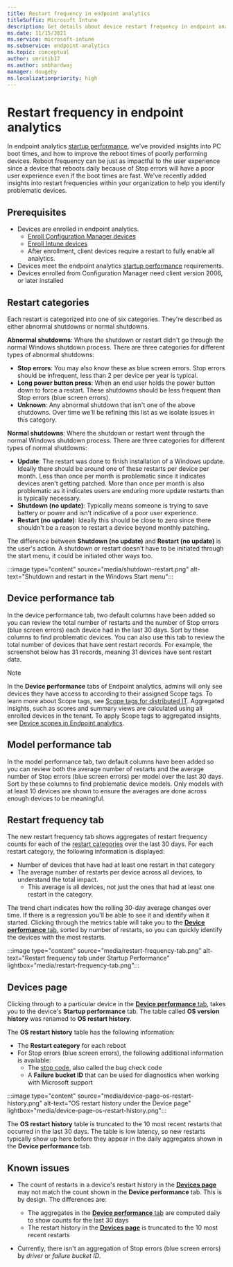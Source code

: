 ```yaml
---
title: Restart frequency in endpoint analytics
titleSuffix: Microsoft Intune
description: Get details about device restart frequency in endpoint analytics
ms.date: 11/15/2021
ms.service: microsoft-intune
ms.subservice: endpoint-analytics
ms.topic: conceptual
author: smritib17
ms.author: smbhardwaj
manager: dougeby
ms.localizationpriority: high
---
```


# Restart frequency in endpoint analytics
<!--IN6225459-->
In endpoint analytics [startup performance](startup-performance.md), we've provided insights into PC boot times, and how to improve the reboot times of poorly performing devices. Reboot frequency can be just as impactful to the user experience since a device that reboots daily because of Stop errors will have a poor user experience even if the boot times are fast. We've recently added insights into restart frequencies within your organization to help you identify problematic devices.

## Prerequisites

- Devices are enrolled in endpoint analytics.
  - [Enroll Configuration Manager devices](enroll-configmgr.md)
  - [Enroll Intune devices](enroll-intune.md)
  - After enrollment, client devices require a restart to fully enable all analytics. <!--7698085-->
- Devices meet the endpoint analytics [startup performance](startup-performance.md) requirements.
- Devices enrolled from Configuration Manager need client version 2006, or later installed

## Restart categories

Each restart is categorized into one of six categories. They're described as either abnormal shutdowns or normal shutdowns.

**Abnormal shutdowns**: Where the shutdown or restart didn't go through the normal Windows shutdown process. There are three categories for different types of abnormal shutdowns:

- **Stop errors**: You may also know these as blue screen errors. Stop errors should be infrequent, less than 2 per device per year is typical.
- **Long power button press**: When an end user holds the power button down to force a restart. These shutdowns should be less frequent than Stop errors (blue screen errors).
- **Unknown**: Any abnormal shutdown that isn't one of the above shutdowns. Over time we'll be refining this list as we isolate issues in this category.

**Normal shutdowns**: Where the shutdown or restart went through the normal Windows shutdown process. There are three categories for different types of normal shutdowns:

- **Update**: The restart was done to finish installation of a Windows update. Ideally there should be around one of these restarts per device per month. Less than once per month is problematic since it indicates devices aren't getting patched. More than once per month is also problematic as it indicates users are enduring more update restarts than is typically necessary.
- **Shutdown (no update)**: Typically means someone is trying to save battery or power and isn't indicative of a poor user experience.
- **Restart (no update)**: Ideally this should be close to zero since there shouldn't be a reason to restart a device beyond monthly patching.

The difference between **Shutdown (no update)** and **Restart (no update)** is the user's action. A shutdown or restart doesn't have to be initiated through the start menu, it could be initiated other ways too.

:::image type="content" source="media/shutdown-restart.png" alt-text="Shutdown and restart in the Windows Start menu":::

## Device performance tab

In the device performance tab, two default columns have been added so you can review the total number of restarts and the number of Stop errors (blue screen errors) each device had in the last 30 days. Sort by these columns to find problematic devices. You can also use this tab to review the total number of devices that have sent restart records. For example, the screenshot below has 31 records, meaning 31 devices have sent restart data.

> [!NOTE]
> In the **Device performance** tabs of Endpoint analytics, admins will only see devices they have access to according to their assigned Scope tags. To learn more about Scope tags, see [Scope tags for distributed IT](../memdocs/intune/fundamentals/scope-tags.md). Aggregated insights, such as scores and summary views are calculated using all enrolled devices in the tenant. To apply Scope tags to aggregated insights, see [Device scopes in Endpoint analytics](device-scopes.md).

## Model performance tab

In the model performance tab, two default columns have been added so you can review both the average number of restarts and the average number of Stop errors (blue screen errors) per model over the last 30 days. Sort by these columns to find problematic device models. Only models with at least 10 devices are shown to ensure the averages are done across enough devices to be meaningful.

## Restart frequency tab

The new restart frequency tab shows aggregates of restart frequency counts for each of the [restart categories](#restart-categories) over the last 30 days. For each restart category, the following information is displayed:

- Number of devices that have had at least one restart in that category
- The average number of restarts per device across all devices, to understand the total impact.
  - This average is all devices, not just the ones that had at least one restart in the category.

The trend chart indicates how the rolling 30-day average changes over time. If there is a regression you'll be able to see it and identify when it started. Clicking through the metrics table will take you to the [**Device performance** tab](#device-performance-tab), sorted by number of restarts, so you can quickly identify the devices with the most restarts.

:::image type="content" source="media/restart-frequency-tab.png" alt-text="Restart frequency tab under Startup Performance" lightbox="media/restart-frequency-tab.png":::

## Devices page

Clicking through to a particular device in the [**Device performance** tab](#device-performance-tab), takes you to the device's **Startup performance** tab. The table called **OS version history** was renamed to **OS restart history**.

The **OS restart history** table has the following information:

- The **Restart category** for each reboot
- For Stop errors (blue screen errors), the following additional information is available: 
  - The [stop code](/windows-hardware/drivers/debugger/bug-check-code-reference2), also called the bug check code
  - A **Failure bucket ID** that can be used for diagnostics when working with Microsoft support

:::image type="content" source="media/device-page-os-restart-history.png" alt-text="OS restart history under the Device page" lightbox="media/device-page-os-restart-history.png":::

The **OS restart history** table is truncated to the 10 most recent restarts that occurred in the last 30 days. The table is low latency, so new restarts typically show up here before they appear in the daily aggregates shown in the **Device performance** tab.

## Known issues

- The count of restarts in a device's restart history in the [**Devices page**](#devices-page) may not match the count shown in the **Device performance** tab. This is by design. The differences are:

  - The aggregates in the [**Device performance** tab](#device-performance-tab) are computed daily to show counts for the last 30 days
  - The restart history in the [**Devices page**](#devices-page) is truncated to the 10 most recent restarts

- Currently, there isn't an aggregation of Stop errors (blue screen errors) by *driver* or *failure bucket ID*.
